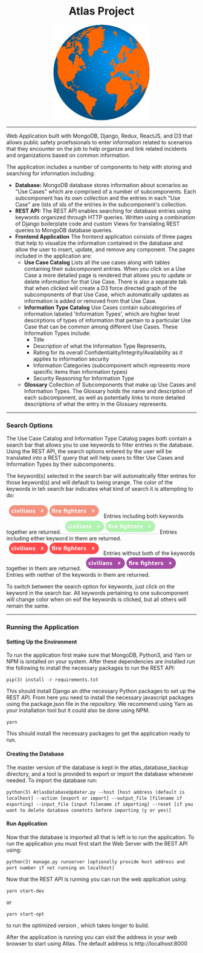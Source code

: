 <h1 align="center">Atlas Project</h1>
<p align="center">
<img src="frontend/pictures/OrangeEarthLogo.png"></img>
</p>

___
Web Application built with MongoDB, Django, Redux, ReactJS, and D3 that allows public 
safety proefssionals to enter information related to scenarios that they encounter 
on the job to help organize and link related incidents and organizations based on common
information.

The application includes a number of components to help with storing and searching
for information including: 

* **Database:**  MongoDB database stores information about scenarios as "Use Cases" which are comprised of a number of subcomponents. Each subcomponent has its own collection and the entries in each "Use Case" are lists of ids of the entries in the subcomponent's collection. 
* **REST API:** The REST API enables searching for database entries using keywords organized through HTTP queries. Written using a combination of Django boilerplate code and custom Views for translating REST queries to MongoDB database queries. 
* **Frontend Application** The frontend application consists of three pages that help to visualize the information contained in the database and allow the user to insert, update, and remove any component. The pages included in the application are: 
  * **Use Case Catalog** Lists all the use cases along with tables containing their subcomponent entries. When you click on a Use Case a more detailed page is rendered that allows you to update or delete information for that Use Case. There is also a separate tab that when clicked will create a D3 force directed graph of the subcomponents of that Use Case, which automatically updates as information is added or removed from that Use Case. 
  * **Information Type Catalog** Use Cases contain subcategories of information labeled 'Information Types', which are higher level descirptions of types of information that pertain to a particular Use Case that can be common among different Use Cases. These Information Types include: 
    * Title
    * Description of what the Information Type Represents, 
    * Rating for its overall Confidentiality/Integrity/Availability as it applies to information security
    * Information Categories (subcomponent which represents more specific items than information types)
    * Security Reasoning for Information Type
  * **Glossary** Collection of Subcomponents that make up Use Cases and Information Types. The Glossary holds the name and description of each subcomponent, as well as potentially links to more detailed descriptions of what the entry in the Glossary represents.  
___

### Search Options

The Use Case Catalog and Information Type Catalog pages both contain a search bar that allows you to use keywords to filter entries in the database. Using the REST API, the search options entered by the user will be translated into a REST query that will help users to filter Use Cases and Information Types by their subcomponents. 

The keyword(s) selected in the search bar will automatically filter entries for those keyword(s) and will default to being orange. The color of the keywords in teh search bar indicates what kind of search it is attempting to do:

  <img src="AND_Search_Tags.png"></img> Entries including both keywords together are returned. 
  <img src="OR_Search_Tags.png"></img>  Entries including either keyword in them are returned.
  <img src="NOT_Search_Tags.png"></img> Entries without both of the keywords together in them are returned.
  <img src="NOTOR_Search_Tags.png"></img> Entries with neither of the keywords in them are returned.
  
To switch between the search option for keywords, just click on the keyword in the search bar. All keywords pertaining to one subcomponent will change color when on eof the keywords is clicked, but all others will remain the same. 

___

### Running the Application

#### Setting Up the Environment

To run the application first make sure that MongoDB, Python3, and Yarn or NPM is isntalled on your system. After these dependencies are installed run the following to install the necessary packages to run the REST API:

```
pip(3) install -r requirements.txt
```

This should install Django an dthe necessary Python packages to set up the REST API. From here you need to install the necessary javascript packages using the package.json file in the repository. We recommend using Yarn as your installation tool but it could also be done using NPM. 

```
yarn
```

This should install the necessary packages to get the application ready to run. 

#### Creating the Database

The master version of the database is kept in the atlas_database_backup directory, and a tool is provided to export or import the database whenever needed. To import the database run: 

```
python(3) AtlasDatabaseUpdater.py --host [host address (default is localhost] --action [export or import] --output_file [filename if exporting] --input_file [input filename if importing] --reset [if you want to delete database conetnts before importing (y or yes)]
```

#### Run Application

Now that the database is imported all that is left is to run the application. To run the application you must first start the Web Server with the REST API using:

```
python(3) manage.py runserver [optionally provide host address and port number if not running on localhost]
```

Now that the REST API is running you can run the web application using: 

```
yarn start-dev
```

or

```
yarn start-opt
```

to run the optimized version , which takes longer to build. 

After the application is running you can visit the address in your web browser to start using Atlas. The default address is http://localhost:8000